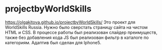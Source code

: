 # projectbyWorldSkills
 https://olgakitova.github.io/projectbyWorldSkills/
Это проект для WorldSkills Russia. 
Нужно было сверстать страницу сайта на чистом HTML и CSS. В процессе работы был реализован слайдер преимуществ, также без добавления кода JS был реализован фильтр в каталоге по категориям. Адаптив был сделан для Iphone5.
